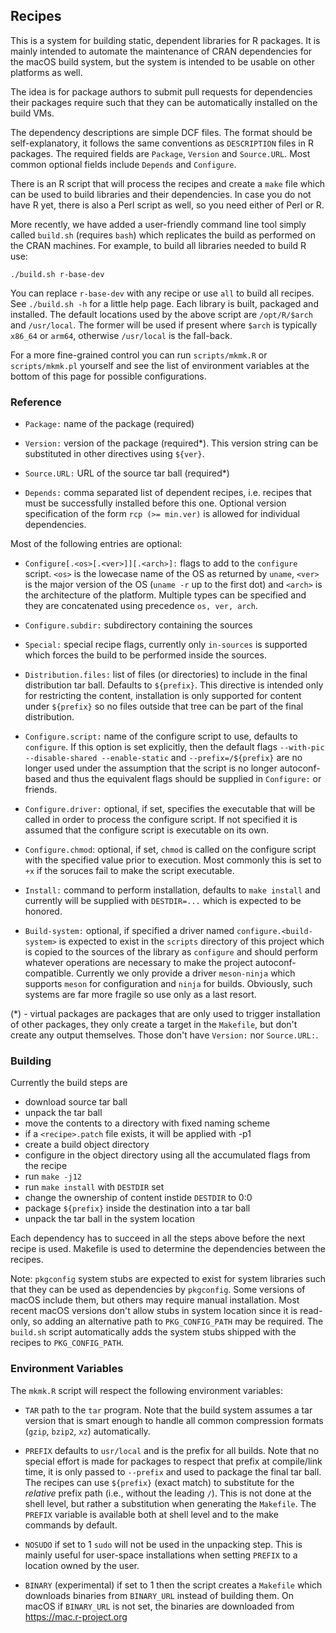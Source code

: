 ## Recipes

This is a system for building static, dependent libraries
for R packages. It is mainly intended to automate the maintenance of
CRAN dependencies for the macOS build system, but the system is intended
to be usable on other platforms as well.

The idea is for package authors to submit pull requests for
dependencies their packages require such that they can be
automatically installed on the build VMs.

The dependency descriptions are simple DCF files. The format should be
self-explanatory, it follows the same conventions as `DESCRIPTION`
files in R packages. The required fields are `Package`, `Version` and
`Source.URL`. Most common optional fields include `Depends` and
`Configure`.

There is an R script that will process the recipes and create a `make`
file which can be used to build libraries and their dependencies. In
case you do not have R yet, there is also a Perl script as well, so
you need either of Perl or R.

More recently, we have added a user-friendly command line tool simply
called `build.sh` (requires `bash`) which replicates the build as
performed on the CRAN machines. For example, to build all libraries
needed to build R use:

    ./build.sh r-base-dev

You can replace `r-base-dev` with any recipe or use `all` to build 
all recipes. See `./build.sh -h` for a little help page. 
Each library is built, packaged and installed. The
default locations used by the above script are `/opt/R/$arch` and
`/usr/local`. The former will be used if present where `$arch` is
typically `x86_64` or `arm64`, otherwise `/usr/local` is the
fall-back.

For a more fine-grained control you can run `scripts/mkmk.R` or
`scripts/mkmk.pl` yourself and see the list of environment
variables at the bottom of this page for possible configurations.

### Reference

 * `Package:` name of the package (required)

 * `Version:` version of the package (required*).
   This version string can be substituted in other directives using `${ver}`.

 * `Source.URL:` URL of the source tar ball (required*)

 * `Depends:` comma separated list of dependent recipes, i.e. recipes
   that must be successfully installed before this one. Optional version
   specification of the form `rcp (>= min.ver)` is allowed for individual
   dependencies.

Most of the following entries are optional:

 * `Configure[.<os>[.<ver>]][.<arch>]:` flags to add to the `configure`
   script. `<os>` is the lowecase name of the OS as returned by
   `uname`, `<ver>` is the major version of the OS (`uname -r` up
   to the first dot) and `<arch>` is the architecture of the
   platform. Multiple types can be specified and they are concatenated
   using precedence `os, ver, arch`.

 * `Configure.subdir:` subdirectory containing the sources

 * `Special:` special recipe flags, currently only `in-sources` is
   supported which forces the build to be performed inside the
   sources.

 * `Distribution.files:` list of files (or directories) to include
   in the final distribution tar ball. Defaults to `${prefix}`.
   This directive is intended only for restricting the content,
   installation is only supported for content under `${prefix}`
   so no files outside that tree can be part of the final
   distribution.

 * `Configure.script:` name of the configure script to use,
   defaults to `configure`. If this option is set explicitly,
   then the default flags `--with-pic --disable-shared --enable-static`
   and `--prefix=/${prefix}` are no longer used under the assumption
   that the script is no longer autoconf-based and thus the equivalent
   flags should be supplied in `Configure:` or friends.

 * `Configure.driver:` optional, if set, specifies the executable
   that will be called in order to process the configure script.
   If not specified it is assumed that the configure script is
   executable on its own.

 * `Configure.chmod`: optional, if set, `chmod` is called on the
   configure script with the specified value prior to execution. 
   Most commonly this is set to `+x` if the soruces fail to make the
   script executable.

 * `Install:` command to perform installation, defaults to
   `make install` and currently will be supplied with
   `DESTDIR=...` which is expected to be honored.

 * `Build-system:` optional, if specified a driver named
   `configure.<build-system>` is expected to exist in
   the `scripts` directory of this project which is copied
   to the sources of the library as `configure` and should perform
   whatever operations are necessary to make the project
   autoconf-compatible. Currently we only provide a driver
   `meson-ninja` which supports `meson` for configuration and
   `ninja` for builds. Obviously, such systems are far more fragile
   so use only as a last resort.

(*) - virtual packages are packages that are only used to trigger
installation of other packages, they only create a target in the
`Makefile`, but don't create any output themselves.
Those don't have `Version:` nor `Source.URL:`.

### Building

Currently the build steps are

 * download source tar ball
 * unpack the tar ball
 * move the contents to a directory with fixed naming scheme
 * if a `<recipe>.patch` file exists, it will be applied with -p1
 * create a build object directory
 * configure in the object directory using all the accumulated flags
   from the recipe
 * run `make -j12`
 * run `make install` with `DESTDIR` set
 * change the ownership of content instide `DESTDIR` to 0:0
 * package `${prefix}` inside the destination into a tar ball
 * unpack the tar ball in the system location

Each dependency has to succeed in all the steps above before the next
recipe is used. Makefile is used to determine the dependencies between
the recipes.

Note: `pkgconfig` system stubs are expected to exist for system
libraries such that they can be used as dependencies by `pkgconfig`.
Some versions of macOS include them, but others may require manual
installation. Most recent macOS versions don't allow stubs in system
location since it is read-only, so adding an alternative path to
`PKG_CONFIG_PATH` may be required. The `build.sh` script automatically
adds the system stubs shipped with the recipes to `PKG_CONFIG_PATH`.

### Environment Variables

The `mkmk.R` script will respect the following environment variables:

 * `TAR` path to the `tar` program. Note that the build system assumes
   a tar version that is smart enough to handle all common compression
   formats (`gzip`, `bzip2`, `xz`) automatically.

 * `PREFIX` defaults to `usr/local` and is the prefix for all builds.
   Note that no special effort is made for packages to respect that
   prefix at compile/link time, it is only passed to `--prefix` and
   used to package the final tar ball. The recipes can use
   `${prefix}` (exact match) to substitute for the _relative_ prefix
   path (i.e., without the leading `/`). This is not done at the shell
   level, but rather a substitution when generating the `Makefile`.
   The `PREFIX` variable is available both at shell level and to the
   make commands by default.

 * `NOSUDO` if set to 1 `sudo` will not be used in the
   unpacking step. This is mainly useful for user-space
   installations when setting `PREFIX` to a location owned by the
   user.

 * `BINARY` (experimental) if set to 1 then the script creates a
   `Makefile` which downloads binaries from `BINARY_URL` instead of
   building them. On macOS if `BINARY_URL` is not set, the binaries
   are downloaded from https://mac.r-project.org
 
